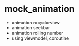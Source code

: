 # mock_animation
- animation recyclerview
- animation seekbar
- animation rolling number
- using viewmodel, coroutine
